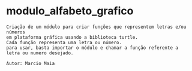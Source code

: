 # modulo_alfabeto_grafico

~~~Descrição
Criação de um módulo para criar funções que representem letras e/ou números
em plataforma gráfica usando a biblioteca turtle.
Cada função representa uma letra ou número.
para usar, basta importar o módulo e chamar a função referente a 
letra ou numero desejado.
~~~

~~~Autor
Autor: Marcio Maia
~~~
